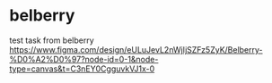 # belberry
test task from belberry
https://www.figma.com/design/eULuJevL2nWjIjSZFz5ZyK/Belberry-%D0%A2%D0%97?node-id=0-1&node-type=canvas&t=C3nEY0CgguvkVJ1x-0

